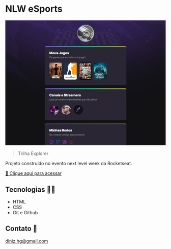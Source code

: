 # NLW eSports

![preview](./.github/preview.png)

> Trilha Explorer

Projeto construído no evento next level week da Rocketseat.

[ 🔗 Clique aqui para acessar](https://hgdnz.github.io/NLW_E-Sports/)

## Tecnologias 🧑‍💻

- HTML
- CSS
- Git e Github

## Contato 📩

diniz.hg@gmail.com
